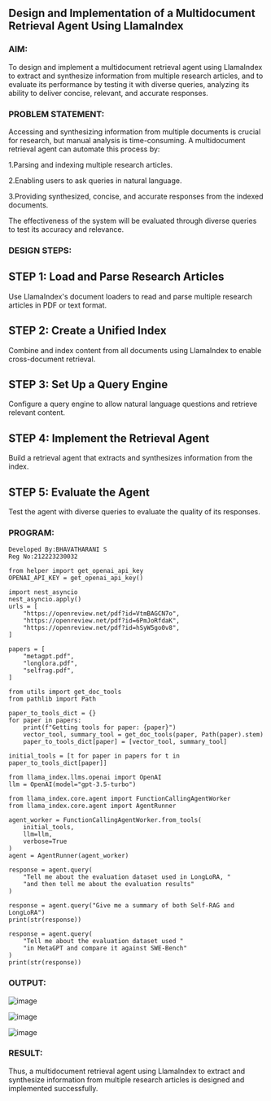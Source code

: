 ## Design and Implementation of a Multidocument Retrieval Agent Using LlamaIndex

### AIM:
To design and implement a multidocument retrieval agent using LlamaIndex to extract and synthesize information from multiple research articles, and to evaluate its performance by testing it with diverse queries, analyzing its ability to deliver concise, relevant, and accurate responses.

### PROBLEM STATEMENT:
Accessing and synthesizing information from multiple documents is crucial for research, but manual analysis is time-consuming. A multidocument retrieval agent can automate this process by:

   1.Parsing and indexing multiple research articles.
   
   2.Enabling users to ask queries in natural language.
   
   3.Providing synthesized, concise, and accurate responses from the indexed documents.
   
The effectiveness of the system will be evaluated through diverse queries to test its accuracy and relevance.

### DESIGN STEPS:
## STEP 1: Load and Parse Research Articles
Use LlamaIndex's document loaders to read and parse multiple research articles in PDF or text format.

## STEP 2: Create a Unified Index
Combine and index content from all documents using LlamaIndex to enable cross-document retrieval.

## STEP 3: Set Up a Query Engine
Configure a query engine to allow natural language questions and retrieve relevant content.

## STEP 4: Implement the Retrieval Agent
Build a retrieval agent that extracts and synthesizes information from the index.

## STEP 5: Evaluate the Agent
Test the agent with diverse queries to evaluate the quality of its responses.
### PROGRAM:
```
Developed By:BHAVATHARANI S
Reg No:212223230032

from helper import get_openai_api_key
OPENAI_API_KEY = get_openai_api_key()

import nest_asyncio
nest_asyncio.apply()
urls = [
    "https://openreview.net/pdf?id=VtmBAGCN7o",
    "https://openreview.net/pdf?id=6PmJoRfdaK",
    "https://openreview.net/pdf?id=hSyW5go0v8",
]

papers = [
    "metagpt.pdf",
    "longlora.pdf",
    "selfrag.pdf",
]

from utils import get_doc_tools
from pathlib import Path

paper_to_tools_dict = {}
for paper in papers:
    print(f"Getting tools for paper: {paper}")
    vector_tool, summary_tool = get_doc_tools(paper, Path(paper).stem)
    paper_to_tools_dict[paper] = [vector_tool, summary_tool]

initial_tools = [t for paper in papers for t in paper_to_tools_dict[paper]]

from llama_index.llms.openai import OpenAI
llm = OpenAI(model="gpt-3.5-turbo")

from llama_index.core.agent import FunctionCallingAgentWorker
from llama_index.core.agent import AgentRunner

agent_worker = FunctionCallingAgentWorker.from_tools(
    initial_tools, 
    llm=llm, 
    verbose=True
)
agent = AgentRunner(agent_worker)

response = agent.query(
    "Tell me about the evaluation dataset used in LongLoRA, "
    "and then tell me about the evaluation results"
)

response = agent.query("Give me a summary of both Self-RAG and LongLoRA")
print(str(response))

response = agent.query(
    "Tell me about the evaluation dataset used "
    "in MetaGPT and compare it against SWE-Bench"
)
print(str(response))
``` 
### OUTPUT:
![image](https://github.com/user-attachments/assets/0f8296fa-cb42-4730-9ad0-459fa6817a64)

![image](https://github.com/user-attachments/assets/0ba72779-c0ad-47d0-afbd-63d87470d644)

![image](https://github.com/user-attachments/assets/d96829df-35e5-4dbc-bc31-4c0909266bf6)


### RESULT:
Thus, a multidocument retrieval agent using LlamaIndex to extract and synthesize information from multiple research articles is designed and implemented successfully.

